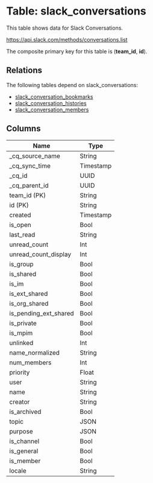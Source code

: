 # Table: slack_conversations

This table shows data for Slack Conversations.

https://api.slack.com/methods/conversations.list

The composite primary key for this table is (**team_id**, **id**).

## Relations

The following tables depend on slack_conversations:
  - [slack_conversation_bookmarks](slack_conversation_bookmarks)
  - [slack_conversation_histories](slack_conversation_histories)
  - [slack_conversation_members](slack_conversation_members)

## Columns

| Name          | Type          |
| ------------- | ------------- |
|_cq_source_name|String|
|_cq_sync_time|Timestamp|
|_cq_id|UUID|
|_cq_parent_id|UUID|
|team_id (PK)|String|
|id (PK)|String|
|created|Timestamp|
|is_open|Bool|
|last_read|String|
|unread_count|Int|
|unread_count_display|Int|
|is_group|Bool|
|is_shared|Bool|
|is_im|Bool|
|is_ext_shared|Bool|
|is_org_shared|Bool|
|is_pending_ext_shared|Bool|
|is_private|Bool|
|is_mpim|Bool|
|unlinked|Int|
|name_normalized|String|
|num_members|Int|
|priority|Float|
|user|String|
|name|String|
|creator|String|
|is_archived|Bool|
|topic|JSON|
|purpose|JSON|
|is_channel|Bool|
|is_general|Bool|
|is_member|Bool|
|locale|String|